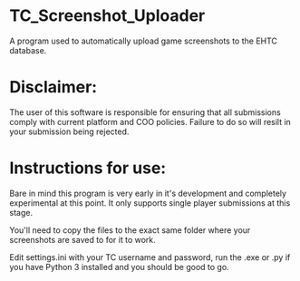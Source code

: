 # TC_Screenshot_Uploader
A program used to automatically upload game screenshots to the EHTC database.

# Disclaimer:
The user of this software is responsible for ensuring that all submissions comply with current platform and COO policies. Failure to do so will resilt in your submission being rejected.

# Instructions for use:
Bare in mind this program is very early in it's development and completely experimental at this point. It only supports single player submissions at this stage.

You'll need to copy the files to the exact same folder where your screenshots are saved to for it to work. 

Edit settings.ini with your TC username and password, run the .exe or .py if you have Python 3 installed and you should be good to go.
